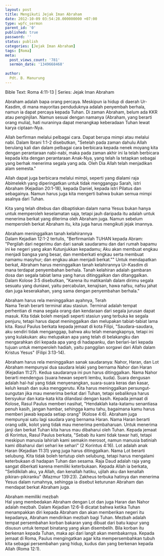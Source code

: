 ```yaml
---
layout: post
title: Mengikuti Jejak Iman Abraham
date: 2012-10-09 03:54:28.000000000 +07:00
type: wpfc_sermon
parent_id: '0'
published: true
password: ''
status: publish
categories: [Jejak Iman Abraham]
tags: [Roma]
meta:
  post_views_count: '781'
  sermon_date: '1349668468'
  
author:
  Pdt. B. Manurung
---
```

<p>Bible Text: Roma 4:11-13 | Series: Jejak Iman Abraham</p>
<p>Abraham adalah bapa orang percaya. Meskipun ia hidup di daerah Ur-Kasdim, di mana mayoritas penduduknya adalah penyembah berhala, namun ia dapat percaya kepada Tuhan. Di zaman Abraham, belum ada KKR atau penginjilan. Namun sesuai dengan namanya (Abraham, yang berarti orang mulia), hati nuraninya dapat menangkap keberadaan Tuhan lewat karya ciptaan-Nya.</p>
<p>Allah berfirman melalui pelbagai cara. Dapat berupa mimpi atau melalui nabi. Dalam Ibrani 1:1-2 disebutkan, "Setelah pada zaman dahulu Allah berulang kali dan dalam pelbagai cara berbicara kepada nenek moyang kita dengan perantaraan nabi-nabi, maka pada zaman akhir ini Ia telah berbicara kepada kita dengan perantaraan Anak-Nya, yang telah Ia tetapkan sebagai yang berhak menerima segala yang ada. Oleh Dia Allah telah menjadikan alam semesta."</p>
<p>Allah dapat juga berbicara melalui mimpi, seperti yang dialami raja Abimelekh yang diperingatkan untuk tidak mengganggu Sarah, istri Abraham (Kejadian 20:1-18), kepada Daniel, kepada istri Pilatus dan sebagainya. Namun harus juga kita mengerti bahwa bukan semua mimpi asalnya dari Tuhan.</p>
<p>Kita yang telah ditebus dan dibaptiskan dalam nama Yesus bukan hanya untuk memperoleh keselamatan saja, tetapi jauh daripada itu adalah untuk menerima berkat yang diterima oleh Abraham juga. Namun sebelum memperoleh berkat Abraham itu, kita juga harus mengikuti jejak imannya.</p>
<p>Abraham meninggalkan tanah kelahirannya<br />
Dalam Kejadian 12:1-2 tertulis, "Berfirmanlah TUHAN kepada Abram: "Pergilah dari negerimu dan dari sanak saudaramu dan dari rumah bapamu ini ke negeri yang akan Kutunjukkan kepadamu; Aku akan membuat engkau menjadi bangsa yang besar, dan memberkati engkau serta membuat namamu masyhur; dan engkau akan menjadi berkat."" Untuk mendapatkan berkat, Abraham harus meninggalkan tanah kelahirannya Ur-Kasdim di mana terdapat penyembahan berhala. Tanah kelahiran adalah gambaran dosa dan segala tabiat lama yang harus ditinggalkan dan ditanggalkan. Dalam Kolose 3:5 disebutkan, "Karena itu matikanlah dalam dirimu segala sesuatu yang duniawi, yaitu percabulan, kenajisan, hawa nafsu, nafsu jahat dan juga keserakahan, yang sama dengan penyembahan berhala."</p>
<p>Abraham harus rela meninggalkan ayahnya, Terah<br />
Nama Terah berarti terminal atau stasiun. Terminal adalah tempat perhentian di mana segala orang dan kendaraan dari segala jurusan dapat masuk. Kita tidak boleh menjadi seperti stasiun yang terbuka ke segala penjuru, tetapi harus dapat meninggalkan dan melupakan tabiat-tabiat lama kita. Rasul Paulus berkata kepada jemaat di kota Filipi, "Saudara-saudara, aku sendiri tidak menganggap, bahwa aku telah menangkapnya, tetapi ini yang kulakukan: aku melupakan apa yang telah di belakangku dan mengarahkan diri kepada apa yang di hadapanku, dan berlari-lari kepada tujuan untuk memperoleh hadiah, yaitu panggilan sorgawi dari Allah dalam Kristus Yesus" (Filipi 3:13-14).</p>
<p>Abraham harus rela meninggalkan sanak saudaranya: Nahor, Haran, dan Lot<br />
Abraham mempunyai dua saudara lelaki yang bernama Nahor dan Haran (Kejadian 11:27). Kedua saudaranya ini pun harus ditinggalkan. Nama Nahor berarti mendengus (suara hewan seperti lembu, kuda). Suara dengusan adalah hal-hal yang tidak menyenangkan, suara-suara keras dan kasar, keluh kesah dan suka menggerutu. Kita harus meninggalkan persungut-sungutan jika mau menerima berkat dari Tuhan, tetapi sebaliknya harus bersyukur dan kata-kata kita dilandasi dengan kasih. Kepada jemaat di Kolose, Rasul Paulus memberi nasihat, "Hendaklah kata-katamu senantiasa penuh kasih, jangan hambar, sehingga kamu tahu, bagaimana kamu harus memberi jawab kepada setiap orang" (Kolose 4:6). Abraham juga mempunyai satu lagi saudara yang bernama Haran. Nama Haran berarti orang udik, kolot yang tidak mau menerima pembaharuan. Untuk menerima janji dan berkat Tuhan kita harus mau dibaharui oleh Tuhan. Kepada jemaat di Korintus, Rasul Paulus berkata, "Sebab itu kami tidak tawar hati, tetapi meskipun manusia lahiriah kami semakin merosot, namun manusia batiniah kami dibaharui dari sehari ke sehari" (2 Korintus 4:16). Lot adalah anak Haran (Kejadian 11:31) yang juga harus ditinggalkan. Nama Lot berarti selubung. Kita tidak boleh tertutup oleh selubung, tetapi harus mengalami keterbukaan di hadapan Tuhan dan sesama. Raja Daud adalah raja yang sangat diberkati karena memiliki keterbukaan. Kepada Allah ia berkata, "Selidikilah aku, ya Allah, dan kenallah hatiku, ujilah aku dan kenallah pikiran-pikiranku" (Mazmur 139:23). Zakheus terbuka hatinya dan menerima Yesus dalam rumahnya, sehingga ia disebut keturunan Abraham dan mendapat berkat Abraham juga.</p>
<p>Abraham memiliki mezbah<br />
Hal yang membedakan Abraham dengan Lot dan juga Haran dan Nahor adalah mezbah. Dalam Kejadian 12:6-8 dicatat bahwa ketika Tuhan menampakkan diri kepada Abraham dan akan memberikan negeri itu kepadanya, Abraham mendirikan mezbah bagi Tuhan. Mezbah adalah tempat persembahan korban bakaran yang dibuat dari batu kapur yang disusun untuk tempat binatang yang akan disembelih. Bila korban itu berkenan kepada Tuhan, maka api dari langit akan membakarnya. Kepada jemaat di Roma, Paulus mengingatkan agar kita mempersembahkan tubuh kita sebagai persembahan yang hidup, kudus dan yang berkenan kepada Allah (Roma 12:1).</p>

